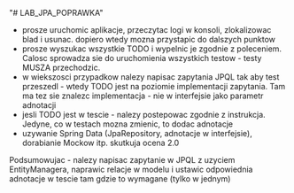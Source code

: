 "# LAB_JPA_POPRAWKA" 

 - prosze uruchomic aplikacje, przeczytac logi w konsoli, zlokalizowac blad i usunac. dopiero wtedy mozna przystapic do dalszych punktow
 - prosze wyszukac wszystkie TODO i wypelnic je zgodnie z poleceniem. Calosc sprowadza sie do uruchomienia wszystkich testow - testy MUSZA przechodzic. 
 - w wiekszosci przypadkow nalezy napisac zapytania JPQL tak aby test przeszedl - wtedy TODO jest na poziomie implementacji zapytania. Tam ma tez sie znalezc implementacja - nie w interfejsie jako parametr adnotacji
 - jesli TODO jest w tescie - nalezy postepowac zgodnie z instrukcja. Jedyne, co w testach mozna zmienic, to dodac adnotacje
 - uzywanie Spring Data (JpaRepository, adnotacje w interfejsie), dorabianie Mockow itp. skutkuja ocena 2.0
 
 
 Podsumowujac - nalezy napisac zapytanie w JPQL z uzyciem EntityManagera, naprawic relacje w modelu i ustawic odpowiednia adnotacje w tescie tam gdzie to wymagane (tylko w jednym)
